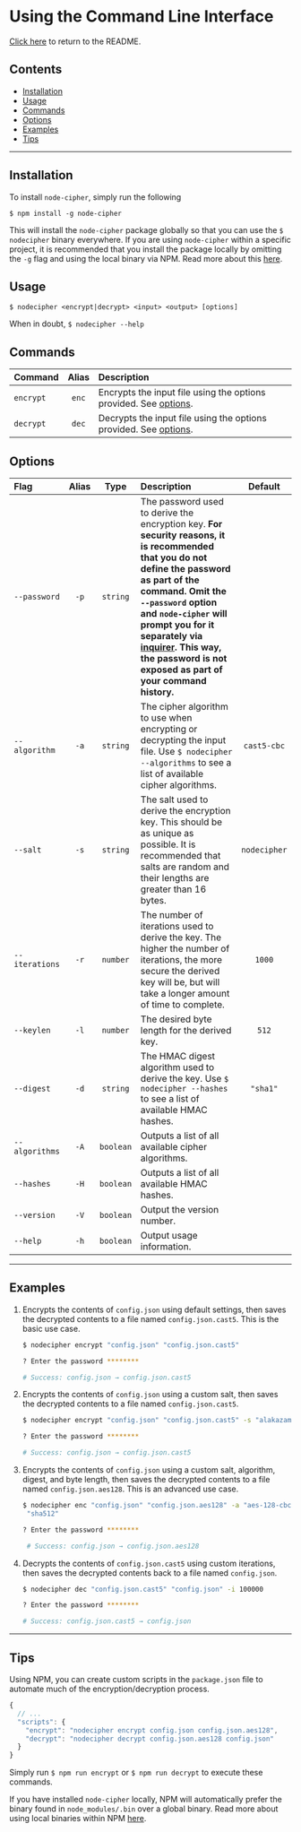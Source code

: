 Using the Command Line Interface
================================

[Click here][README] to return to the README.




Contents
--------

* [Installation][section_installation]
* [Usage][section_usage]
* [Commands][section_commands]
* [Options][section_options]
* [Examples][section_examples]
* [Tips][section_tips]



***



Installation
------------

To install `node-cipher`, simply run the following

    $ npm install -g node-cipher

This will install the `node-cipher` package globally so that you can use the `$ nodecipher` binary everywhere. If you are using `node-cipher` within a specific project, it is recommended that you install the package locally by omitting the `-g` flag and using the local binary via NPM. Read more about this [here][external_link_npm-scripts].




Usage
-----

```
$ nodecipher <encrypt|decrypt> <input> <output> [options]
```

When in doubt, `$ nodecipher --help`




Commands
--------

| Command   | Alias | Description                                              |
| :-------- | :---: | :------------------------------------------------------- |
| `encrypt` | `enc` | Encrypts the input file using the options provided. See [options][section_options]. |
| `decrypt` | `dec` | Decrypts the input file using the options provided. See [options][section_options]. |




Options
-----

| Flag           | Alias |   Type    | Description                   | Default |
| :------------- | :---: | :-------: | :---------------------------- | :-----: |
| `--password`   | `-p`  | `string`  | The password used to derive the encryption key. **For security reasons, it is recommended that you do not define the password as part of the command. Omit the `--password` option and `node-cipher` will prompt you for it separately via [inquirer][external_package_inquirer]. This way, the password is not exposed as part of your command history.** ||
| `--algorithm`  | `-a`  | `string`  | The cipher algorithm to use when encrypting or decrypting the input file. Use `$ nodecipher --algorithms` to see a list of available cipher algorithms. | `cast5-cbc` |
| `--salt`       | `-s`  | `string`  | The salt used to derive the encryption key. This should be as unique as possible. It is recommended that salts are random and their lengths are greater than 16 bytes. | `nodecipher` |
| `--iterations` | `-r`  | `number`  | The number of iterations used to derive the key. The higher the number of iterations, the more secure the derived key will be, but will take a longer amount of time to complete. | `1000` |
| `--keylen`     | `-l`  | `number`  | The desired byte length for the derived key. | `512` |
| `--digest`     | `-d`  | `string`  | The HMAC digest algorithm used to derive the key. Use `$ nodecipher --hashes` to see a list of available HMAC hashes. | `"sha1"` |
| `--algorithms` | `-A`  | `boolean` | Outputs a list of all available cipher algorithms.||
| `--hashes`     | `-H`  | `boolean` | Outputs a list of all available HMAC hashes.||
| `--version`    | `-V`  | `boolean` | Output the version number.||
| `--help`       | `-h`  | `boolean` | Output usage information.||



***



Examples
--------

1. Encrypts the contents of `config.json` using default settings, then saves the decrypted contents to a file named `config.json.cast5`. This is the basic use case.

    ```bash
    $ nodecipher encrypt "config.json" "config.json.cast5"

    ? Enter the password ********

    # Success: config.json → config.json.cast5
    ```

2. Encrypts the contents of `config.json` using a custom salt, then saves the decrypted contents to a file named `config.json.cast5`.

    ```bash
    $ nodecipher encrypt "config.json" "config.json.cast5" -s "alakazam"

    ? Enter the password ********

    # Success: config.json → config.json.cast5
    ```

3. Encrypts the contents of `config.json` using a custom salt, algorithm, digest, and byte length, then saves the decrypted contents to a file named `config.json.aes128`. This is an advanced use case.

    ```bash
    $ nodecipher enc "config.json" "config.json.aes128" -a "aes-128-cbc" -s "alakazam" -l 1024 -d
     "sha512"

    ? Enter the password ********

     # Success: config.json → config.json.aes128
    ```

4. Decrypts the contents of `config.json.cast5` using custom iterations, then saves the decrypted contents back to a file named `config.json`.

    ```bash
    $ nodecipher dec "config.json.cast5" "config.json" -i 100000

    ? Enter the password ********

    # Success: config.json.cast5 → config.json
    ```



***



Tips
----

Using NPM, you can create custom scripts in the `package.json` file to automate much of the encryption/decryption process.

```js
{
  // ...
  "scripts": {
    "encrypt": "nodecipher encrypt config.json config.json.aes128",
    "decrypt": "nodecipher decrypt config.json.aes128 config.json"
  }
}
```

Simply run `$ npm run encrypt` or `$ npm run decrypt` to execute these commands.

If you have installed `node-cipher` locally, NPM will automatically prefer the binary found in `node_modules/.bin` over a global binary. Read more about using local binaries within NPM [here][external_link_npm-scripts].







[root]: ../
[README]: ../README.md

[section_installation]: #installation
[section_usage]: #usage
[section_commands]: #commands
[section_options]: #options
[section_examples]: #examples
[section_tips]: #tips

[external_package_inquirer]: https://npmjs.org/package/inquirer

[external_link_npm-scripts]: http://firstdoit.com/npm-scripts/
